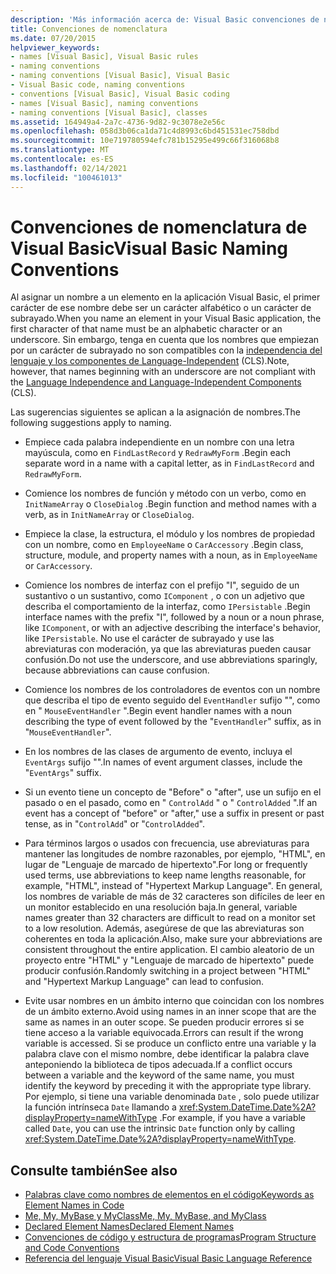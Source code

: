 ```yaml
---
description: 'Más información acerca de: Visual Basic convenciones de nomenclatura'
title: Convenciones de nomenclatura
ms.date: 07/20/2015
helpviewer_keywords:
- names [Visual Basic], Visual Basic rules
- naming conventions
- naming conventions [Visual Basic], Visual Basic
- Visual Basic code, naming conventions
- conventions [Visual Basic], Visual Basic coding
- names [Visual Basic], naming conventions
- naming conventions [Visual Basic], classes
ms.assetid: 164949a4-2a7c-4736-9d82-9c3078e2e56c
ms.openlocfilehash: 058d3b06ca1da71c4d8993c6bd451531ec758dbd
ms.sourcegitcommit: 10e719780594efc781b15295e499c66f316068b8
ms.translationtype: MT
ms.contentlocale: es-ES
ms.lasthandoff: 02/14/2021
ms.locfileid: "100461013"
---
```

# <a name="visual-basic-naming-conventions"></a><span data-ttu-id="63964-103">Convenciones de nomenclatura de Visual Basic</span><span class="sxs-lookup"><span data-stu-id="63964-103">Visual Basic Naming Conventions</span></span>

<span data-ttu-id="63964-104">Al asignar un nombre a un elemento en la aplicación Visual Basic, el primer carácter de ese nombre debe ser un carácter alfabético o un carácter de subrayado.</span><span class="sxs-lookup"><span data-stu-id="63964-104">When you name an element in your Visual Basic application, the first character of that name must be an alphabetic character or an underscore.</span></span> <span data-ttu-id="63964-105">Sin embargo, tenga en cuenta que los nombres que empiezan por un carácter de subrayado no son compatibles con la [independencia del lenguaje y los componentes de Language-Independent](../../../standard/language-independence-and-language-independent-components.md) (CLS).</span><span class="sxs-lookup"><span data-stu-id="63964-105">Note, however, that names beginning with an underscore are not compliant with the [Language Independence and Language-Independent Components](../../../standard/language-independence-and-language-independent-components.md) (CLS).</span></span>  
  
 <span data-ttu-id="63964-106">Las sugerencias siguientes se aplican a la asignación de nombres.</span><span class="sxs-lookup"><span data-stu-id="63964-106">The following suggestions apply to naming.</span></span>  
  
- <span data-ttu-id="63964-107">Empiece cada palabra independiente en un nombre con una letra mayúscula, como en `FindLastRecord` y `RedrawMyForm` .</span><span class="sxs-lookup"><span data-stu-id="63964-107">Begin each separate word in a name with a capital letter, as in `FindLastRecord` and `RedrawMyForm`.</span></span>  
  
- <span data-ttu-id="63964-108">Comience los nombres de función y método con un verbo, como en `InitNameArray` o `CloseDialog` .</span><span class="sxs-lookup"><span data-stu-id="63964-108">Begin function and method names with a verb, as in `InitNameArray` or `CloseDialog`.</span></span>  
  
- <span data-ttu-id="63964-109">Empiece la clase, la estructura, el módulo y los nombres de propiedad con un nombre, como en `EmployeeName` o `CarAccessory` .</span><span class="sxs-lookup"><span data-stu-id="63964-109">Begin class, structure, module, and property names with a noun, as in `EmployeeName` or `CarAccessory`.</span></span>  
  
- <span data-ttu-id="63964-110">Comience los nombres de interfaz con el prefijo "I", seguido de un sustantivo o un sustantivo, como `IComponent` , o con un adjetivo que describa el comportamiento de la interfaz, como `IPersistable` .</span><span class="sxs-lookup"><span data-stu-id="63964-110">Begin interface names with the prefix "I", followed by a noun or a noun phrase, like `IComponent`, or with an adjective describing the interface's behavior, like `IPersistable`.</span></span> <span data-ttu-id="63964-111">No use el carácter de subrayado y use las abreviaturas con moderación, ya que las abreviaturas pueden causar confusión.</span><span class="sxs-lookup"><span data-stu-id="63964-111">Do not use the underscore, and use abbreviations sparingly, because abbreviations can cause confusion.</span></span>  
  
- <span data-ttu-id="63964-112">Comience los nombres de los controladores de eventos con un nombre que describa el tipo de evento seguido del `EventHandler` sufijo "", como en " `MouseEventHandler` ".</span><span class="sxs-lookup"><span data-stu-id="63964-112">Begin event handler names with a noun describing the type of event followed by the "`EventHandler`" suffix, as in "`MouseEventHandler`".</span></span>  
  
- <span data-ttu-id="63964-113">En los nombres de las clases de argumento de evento, incluya el `EventArgs` sufijo "".</span><span class="sxs-lookup"><span data-stu-id="63964-113">In names of event argument classes, include the "`EventArgs`" suffix.</span></span>  
  
- <span data-ttu-id="63964-114">Si un evento tiene un concepto de "Before" o "after", use un sufijo en el pasado o en el pasado, como en " `ControlAdd` " o " `ControlAdded` ".</span><span class="sxs-lookup"><span data-stu-id="63964-114">If an event has a concept of "before" or "after," use a suffix in present or past tense, as in "`ControlAdd`" or "`ControlAdded`".</span></span>  
  
- <span data-ttu-id="63964-115">Para términos largos o usados con frecuencia, use abreviaturas para mantener las longitudes de nombre razonables, por ejemplo, "HTML", en lugar de "Lenguaje de marcado de hipertexto".</span><span class="sxs-lookup"><span data-stu-id="63964-115">For long or frequently used terms, use abbreviations to keep name lengths reasonable, for example, "HTML", instead of "Hypertext Markup Language".</span></span> <span data-ttu-id="63964-116">En general, los nombres de variable de más de 32 caracteres son difíciles de leer en un monitor establecido en una resolución baja.</span><span class="sxs-lookup"><span data-stu-id="63964-116">In general, variable names greater than 32 characters are difficult to read on a monitor set to a low resolution.</span></span> <span data-ttu-id="63964-117">Además, asegúrese de que las abreviaturas son coherentes en toda la aplicación.</span><span class="sxs-lookup"><span data-stu-id="63964-117">Also, make sure your abbreviations are consistent throughout the entire application.</span></span> <span data-ttu-id="63964-118">El cambio aleatorio de un proyecto entre "HTML" y "Lenguaje de marcado de hipertexto" puede producir confusión.</span><span class="sxs-lookup"><span data-stu-id="63964-118">Randomly switching in a project between "HTML" and "Hypertext Markup Language" can lead to confusion.</span></span>  
  
- <span data-ttu-id="63964-119">Evite usar nombres en un ámbito interno que coincidan con los nombres de un ámbito externo.</span><span class="sxs-lookup"><span data-stu-id="63964-119">Avoid using names in an inner scope that are the same as names in an outer scope.</span></span> <span data-ttu-id="63964-120">Se pueden producir errores si se tiene acceso a la variable equivocada.</span><span class="sxs-lookup"><span data-stu-id="63964-120">Errors can result if the wrong variable is accessed.</span></span> <span data-ttu-id="63964-121">Si se produce un conflicto entre una variable y la palabra clave con el mismo nombre, debe identificar la palabra clave anteponiendo la biblioteca de tipos adecuada.</span><span class="sxs-lookup"><span data-stu-id="63964-121">If a conflict occurs between a variable and the keyword of the same name, you must identify the keyword by preceding it with the appropriate type library.</span></span> <span data-ttu-id="63964-122">Por ejemplo, si tiene una variable denominada `Date` , solo puede utilizar la función intrínseca `Date` llamando a <xref:System.DateTime.Date%2A?displayProperty=nameWithType> .</span><span class="sxs-lookup"><span data-stu-id="63964-122">For example, if you have a variable called `Date`, you can use the intrinsic `Date` function only by calling <xref:System.DateTime.Date%2A?displayProperty=nameWithType>.</span></span>  
  
## <a name="see-also"></a><span data-ttu-id="63964-123">Consulte también</span><span class="sxs-lookup"><span data-stu-id="63964-123">See also</span></span>

- [<span data-ttu-id="63964-124">Palabras clave como nombres de elementos en el código</span><span class="sxs-lookup"><span data-stu-id="63964-124">Keywords as Element Names in Code</span></span>](keywords-as-element-names-in-code.md)
- [<span data-ttu-id="63964-125">Me, My, MyBase y MyClass</span><span class="sxs-lookup"><span data-stu-id="63964-125">Me, My, MyBase, and MyClass</span></span>](me-my-mybase-and-myclass.md)
- [<span data-ttu-id="63964-126">Declared Element Names</span><span class="sxs-lookup"><span data-stu-id="63964-126">Declared Element Names</span></span>](../language-features/declared-elements/declared-element-names.md)
- [<span data-ttu-id="63964-127">Convenciones de código y estructura de programas</span><span class="sxs-lookup"><span data-stu-id="63964-127">Program Structure and Code Conventions</span></span>](program-structure-and-code-conventions.md)
- [<span data-ttu-id="63964-128">Referencia del lenguaje Visual Basic</span><span class="sxs-lookup"><span data-stu-id="63964-128">Visual Basic Language Reference</span></span>](../../language-reference/index.md)
